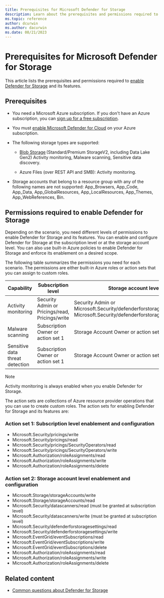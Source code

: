 ```yaml
---
title: Prerequisites for Microsoft Defender for Storage
description: Learn about the prerequisites and permissions required to enable Defender for Storage and its features - malware scanning and sensitive data threat detection.
ms.topic: reference
author: dcurwin
ms.author: dacurwin
ms.date: 08/21/2023
---
```


# Prerequisites for Microsoft Defender for Storage

This article lists the prerequisites and permissions required to [enable Defender for Storage](tutorial-enable-storage-plan.md) and its features.

## Prerequisites

- You need a Microsoft Azure subscription. If you don't have an Azure subscription, you can [sign up for a free subscription](https://azure.microsoft.com/pricing/free-trial/).

- You must [enable Microsoft Defender for Cloud](get-started.md#enable-defender-for-cloud-on-your-azure-subscription) on your Azure subscription.

- The following storage types are supported:
  - [Blob Storage](https://azure.microsoft.com/products/storage/blobs/) (Standard/Premium StorageV2, including Data Lake Gen2) Activity monitoring, Malware scanning, Sensitive data discovery.
    
  - Azure Files (over REST API and SMB): Activity monitoring.

- Storage accounts that belong to a resource group with any of the following names are not supported: App_Browsers, App_Code, App_Data, App_GlobalResources, App_LocalResources, App_Themes, App_WebReferences, Bin. 

## Permissions required to enable Defender for Storage

Depending on the scenario, you need different levels of permissions to enable Defender for Storage and its features. You can enable and configure Defender for Storage at the subscription level or at the storage account level. You can also use built-in Azure policies to enable Defender for Storage and enforce its enablement on a desired scope.

The following table summarizes the permissions you need for each scenario. The permissions are either built-in Azure roles or action sets that you can assign to custom roles.

| Capability | Subscription level | Storage account level |
|---------|---------|---------|
| Activity monitoring | Security Admin or Pricings/read, Pricings/write | Security Admin or Microsoft.Security/defenderforstoragesettings/read, Microsoft.Security/defenderforstoragesettings/write |
| Malware scanning | Subscription Owner or action set 1 | Storage Account Owner or action set 2 |
| Sensitive data threat detection | Subscription Owner or action set 1 | Storage Account Owner or action set 2 |

> [!NOTE]
> Activity monitoring is always enabled when you enable Defender for Storage.

The action sets are collections of Azure resource provider operations that you can use to create custom roles. The action sets for enabling Defender for Storage and its features are:

### Action set 1: Subscription level enablement and configuration

- Microsoft.Security/pricings/write
- Microsoft.Security/pricings/read
- Microsoft.Security/pricings/SecurityOperators/read
- Microsoft.Security/pricings/SecurityOperators/write
- Microsoft.Authorization/roleAssignments/read
- Microsoft.Authorization/roleAssignments/write
- Microsoft.Authorization/roleAssignments/delete

### Action set 2: Storage account level enablement and configuration

- Microsoft.Storage/storageAccounts/write
- Microsoft.Storage/storageAccounts/read
- Microsoft.Security/datascanners/read (must be granted at subscription level)
- Microsoft.Security/datascanners/write (must be granted at subscription level)
- Microsoft.Security/defenderforstoragesettings/read
- Microsoft.Security/defenderforstoragesettings/write
- Microsoft.EventGrid/eventSubscriptions/read
- Microsoft.EventGrid/eventSubscriptions/write
- Microsoft.EventGrid/eventSubscriptions/delete
- Microsoft.Authorization/roleAssignments/read
- Microsoft.Authorization/roleAssignments/write
- Microsoft.Authorization/roleAssignments/delete

## Related content

- [Common questions about Defender for Storage](faq-defender-for-storage.yml)

